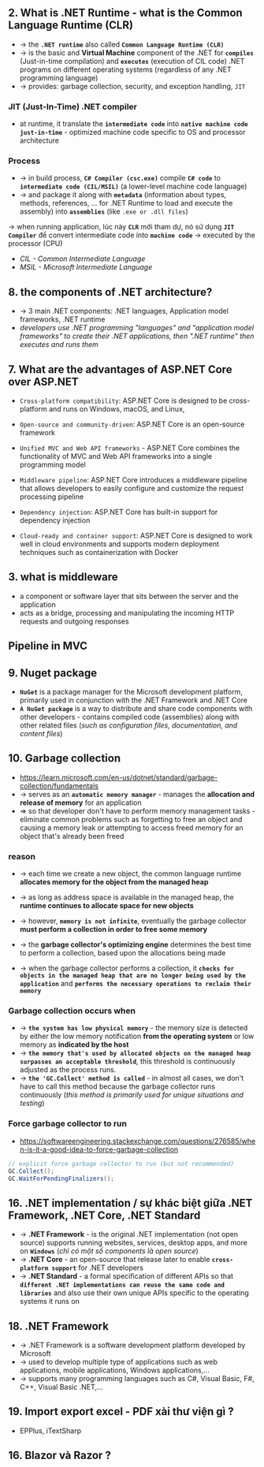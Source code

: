 ## 2. What is .NET Runtime - what is the Common Language Runtime (CLR)
* -> the **`.NET runtime`** also called **`Common Language Runtime (CLR)`**
* -> is the basic and **Virtual Machine** component of the .NET for **`compiles`** (Just-in-time compilation) and **`executes`** (execution of CIL code) .NET programs on different operating systems (regardless of any .NET programming language)
* -> provides: garbage collection, security, and exception handling, `JIT`

### JIT (Just-In-Time) .NET compiler
* at runtime, it translate the **`intermediate code`** into **`native machine code just-in-time`** - optimized machine code specific to OS and processor architecture

### Process
* -> in build process, **`C# Compiler (csc.exe)`** compile **`C# code`** to **`intermediate code (CIL/MSIL)`**  (a lower-level machine code language)
* -> and package it along with **`metadata`** (information about types, methods, references, ... for .NET Runtime to load and execute the assembly) into **`assemblies`** (like `.exe or .dll files`)

 ->  when running application, lúc này **`CLR`** mới tham dự, nó sử dụng **`JIT Compiler`** để convert intermediate code into **`machine code`** -> executed by the processor (CPU)

* _CIL - Common Intermediate Language_
* _MSIL - Microsoft Intermediate Language_

## 8. the components of .NET architecture?
* -> 3 main .NET components: .NET languages, Application model frameworks, .NET runtime
* _developers use .NET programming "languages" and "application model frameworks" to create their .NET applications, then ".NET runtime" then executes and runs them_

## 7. What are the advantages of ASP.NET Core over ASP.NET
* `Cross-platform compatibility`: ASP.NET Core is designed to be cross-platform and runs on Windows, macOS, and Linux, 
* `Open-source and community-driven`: ASP.NET Core is an open-source framework

* `Unified MVC and Web API frameworks` - ASP.NET Core combines the functionality of MVC and Web API frameworks into a single programming model

* `Middleware pipeline`: ASP.NET Core introduces a middleware pipeline that allows developers to easily configure and customize the request processing pipeline
* `Dependency injection`: ASP.NET Core has built-in support for dependency injection
* `Cloud-ready and container support`: ASP.NET Core is designed to work well in cloud environments and supports modern deployment techniques such as containerization with Docker

## 3. what is middleware
* a component or software layer that sits between the server and the application
* acts as a bridge, processing and manipulating the incoming HTTP requests and outgoing responses

## Pipeline in MVC


## 9. Nuget package 
* **`NuGet`** is a package manager for the Microsoft development platform, primarily used in conjunction with the .NET Framework and .NET Core
* **`A NuGet package`** is a way to distribute and share code components with other developers - contains compiled code (assemblies) along with other related files (_such as configuration files, documentation, and content files_)

## 10. Garbage collection
* https://learn.microsoft.com/en-us/dotnet/standard/garbage-collection/fundamentals
* -> serves as an **`automatic memory manager`** - manages the **allocation and release of memory** for an application 
* => so that developer don't have to perform memory management tasks - eliminate common problems such as forgetting to free an object and causing a memory leak or attempting to access freed memory for an object that's already been freed

### reason
* -> each time we create a new object, the common language runtime **allocates memory for the object from the managed heap**
* -> as long as address space is available in the managed heap, the **runtime continues to allocate space for new objects**
* -> however, **`memory is not infinite`**, eventually the garbage collector **must perform a collection in order to free some memory**

* -> the **garbage collector's optimizing engine** determines the best time to perform a collection, based upon the allocations being made
* -> when the garbage collector performs a collection, it **`checks for objects in the managed heap that are no longer being used by the application`** and **`performs the necessary operations to reclaim their memory`**

### Garbage collection occurs when
* -> **`the system has low physical memory`** - the memory size is detected by either the low memory notification **from the operating system** or low memory as **indicated by the host**
* -> **`the memory that's used by allocated objects on the managed heap surpasses an acceptable threshold`**, this threshold is continuously adjusted as the process runs.
* -> **`the 'GC.Collect' method is called`** - in almost all cases, we don't have to call this method because the garbage collector runs continuously (_this method is primarily used for unique situations and testing_)

### Force garbage collector to run
* https://softwareengineering.stackexchange.com/questions/276585/when-is-it-a-good-idea-to-force-garbage-collection
```cs
// explicit force garbage collector to run (but not recommended)
GC.Collect();
GC.WaitForPendingFinalizers();
```

## 16. .NET implementation / sự khác biệt giữa .NET Framework, .NET Core, .NET Standard
* -> **.NET Framework** - is the original .NET implementation (not open source) supports running websites, services, desktop apps, and more on **`Windows`** (_chỉ có một số components là open source_)
* -> **.NET Core** - an open-source that release later to enable **`cross-platform support`** for .NET developers
* -> **.NET Standard** - a formal specification of different APIs so that **`different .NET implementations can reuse the same code and libraries`** and also use their own unique APIs specific to the operating systems it runs on

## 18. .NET Framework
* -> .NET Framework is a software development platform developed by Microsoft
* -> used to develop multiple type of applications such as web applications, mobile applications, Windows applications,... 
* -> supports many programming languages ​​such as C#, Visual Basic, F#, C++, Visual Basic .NET,...

## 19. Import export excel - PDF xài thư viện gì ?
* EPPlus, iTextSharp

## 16. Blazor và Razor ?
